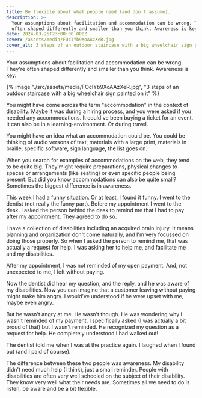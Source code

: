 ```yaml
---
title: Be flexible about what people need (and don't assume).
description: >-
  Your assumptions about facilitation and accommodation can be wrong. They're
  often shaped differently and smaller than you think. Awareness is key.
date: 2024-03-25T23:00:00.000Z
cover: /assets/media/FOcIYb9XoAAzXeR.jpg
cover_alt: 3 steps of an outdoor staircase with a big wheelchair sign painted on it
---
```


Your assumptions about facilitation and accommodation can be wrong. They're often shaped differently and smaller than you think. Awareness is key.

{% image "./src/assets/media/FOcIYb9XoAAzXeR.jpg", "3 steps of an outdoor staircase with a big wheelchair sign painted on it" %}

You might have come across the term "accommodation" in the context of disability. Maybe it was during a hiring process, and you were asked if you needed any accommodations. It could've been buying a ticket for an event. It can also be in a learning-environment. Or during travel.

You might have an idea what an accommodation could be. You could be thinking of audio versons of text, materials with a large print, materials in braille, specific software, sign language, the list goes on.

When you search for examples of accommodations on the web, they tend to be quite big. They might require preparations, physical changes to spaces or arrangements (like seating) or even specific people being present. But did you know accommodations can also be quite small? Sometimes the biggest difference is in awareness.

This week I had a funny situation. Or at least, I found it funny. I went to the dentist (not really the funny part). Before my appointment I went to the desk. I asked the person behind the desk to remind me that I had to pay after my appointment. They agreed to do so.

I have a collection of disabilities including an acquired brain injury. It means planning and organization don't come naturally, and I'm very focussed on doing those properly. So when I asked the person to remind me, that was actually a request for help. I was asking her to help me, and facilitate me and my disabilities.

After my appointment, I was not reminded of my open payment. And, not unexpected to me, I left without paying.

Now the dentist did hear my question, and the reply, and he was aware of my disabilities. Now you can imagine that a customer leaving without paying might make him angry. I would've understood if he were upset with me, maybe even angry.

But he wasn't angry at me. He wasn't though. He was wondering why I wasn't reminded of my payment. I specifically asked (I was actually a bit proud of that) but I wasn't reminded. He recognized my question as a request for help. He completely understood I had walked out!

The dentist told me when I was at the practice again. I laughed when I found out (and I paid of course).

The difference between these two people was awareness. My disability didn't need much help (I think), just a small reminder. People with disabilities are often very well schooled on the subject of their disability. They know very well what their needs are. Sometimes all we need to do is listen, be aware and be a bit flexible.
